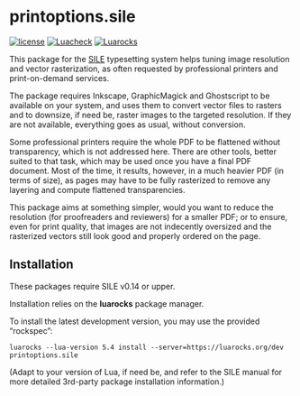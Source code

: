 # printoptions.sile

[![license](https://img.shields.io/github/license/Omikhleia/printoptions.sile?label=License)](LICENSE)
[![Luacheck](https://img.shields.io/github/actions/workflow/status/Omikhleia/printoptions.sile/luacheck.yml?branch=main&label=Luacheck&logo=Lua)](https://github.com/Omikhleia/printoptions.sile/actions?workflow=Luacheck)
[![Luarocks](https://img.shields.io/luarocks/v/Omikhleia/printoptions.sile?label=Luarocks&logo=Lua)](https://luarocks.org/modules/Omikhleia/printoptions.sile)

This package for the [SILE](https://github.com/sile-typesetter/sile) typesetting
system helps tuning image resolution and vector rasterization, as often requested by
professional printers and print-on-demand services.

The package requires Inkscape, GraphicMagick and Ghostscript to be available
on your system, and uses them to convert vector files to rasters and to downsize,
if need be, raster images to the targeted resolution.
If they are not available, everything goes as usual, without conversion.

Some professional printers require the whole PDF to be flattened without transparency,
which is not addressed here. There are other tools, better suited to that task, which
may be used once you have a final PDF document. Most of the time, it results, however,
in a much heavier PDF (in terms of size), as pages may have to be fully rasterized
to remove any layering and compute flattened transparencies.

This package aims at something simpler, would you want to reduce the resolution
(for proofreaders and reviewers) for a smaller PDF; or to ensure, even for print quality,
that images are not indecently oversized and the rasterized vectors still look good
and properly ordered on the page.

## Installation

These packages require SILE v0.14 or upper.

Installation relies on the **luarocks** package manager.

To install the latest development version, you may use the provided “rockspec”:

```
luarocks --lua-version 5.4 install --server=https://luarocks.org/dev printoptions.sile
```

(Adapt to your version of Lua, if need be, and refer to the SILE manual for more
detailed 3rd-party package installation information.)
